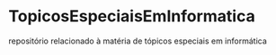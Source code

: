 # TopicosEspeciaisEmInformatica
repositório relacionado à matéria de tópicos especiais em informática
